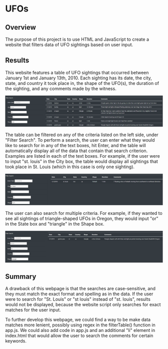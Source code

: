 # UFOs

## Overview

The purpose of this project is to use HTML and JavaScript to create a website that filters data of UFO sightings based on user input.

## Results

This website features a table of UFO sightings that occurred between January 1st and January 13th, 2010. Each sighting has its date, the city, state, and country it took place in, the shape of the UFO(s), the duration of the sighting, and any comments made by the witness.

![How the table appears when the page first loads](/Resources/default_table.png)

The table can be filtered on any of the criteria listed on the left side, under "Filter Search". To perform a search, the user can enter what they would like to search for in any of the text boxes, hit Enter, and the table will automatically display all of the data that contain that search criterion. Examples are listed in each of the text boxes. For example, if the user were to input "st. louis" in the City box, the table would display all sightings that took place in St. Louis (which in this case is only one sighting).

![Search results for "st. louis" as the city](/Resources/search_example.png)

The user can also search for multiple criteria. For example, if they wanted to see all sightings of triangle-shaped UFOs in Oregon, they would input "or" in the State box and "triangle" in the Shape box.

![Search results for "or" as the state and "triangle" as the shape](/Resources/multiple_search_example.png)

## Summary

A drawback of this webpage is that the searches are case-sensitive, and they must match the exact format and spelling as in the data. If the user were to search for "St. Louis" or "st louis" instead of "st. louis", results would not be displayed, because the website script only searches for exact matches for the user input.

To further develop this webpage, we could find a way to be make data matches more lenient, possibly using regex in the filterTable() function in app.js. We could also add code in app.js and an additional "li" element in index.html that would allow the user to search the comments for certain keywords.